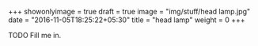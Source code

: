 +++
showonlyimage = true
draft = true
image = "img/stuff/head lamp.jpg"
date = "2016-11-05T18:25:22+05:30"
title = "head lamp"
weight = 0
+++

TODO Fill me in.

